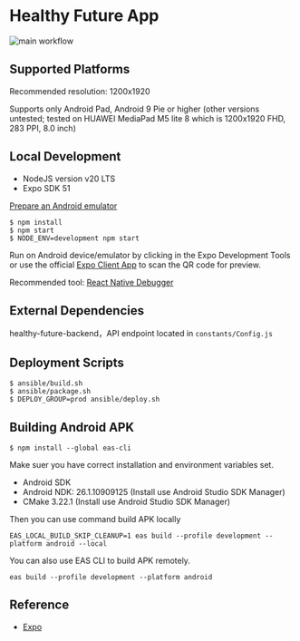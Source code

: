 # Healthy Future App

![main workflow](https://github.com/DHEPLab/visit-link-app/actions/workflows/main.yml/badge.svg)

## Supported Platforms

Recommended resolution: 1200x1920

Supports only Android Pad, Android 9 Pie or higher (other versions untested; tested on HUAWEI MediaPad M5 lite 8 which is 1200x1920 FHD, 283 PPI, 8.0 inch)

## Local Development

* NodeJS version v20 LTS
* Expo SDK 51

[Prepare an Android emulator](https://docs.expo.io/workflow/android-studio-emulator/)

```shell
$ npm install
$ npm start
$ NODE_ENV=development npm start
```

Run on Android device/emulator by clicking in the Expo Development Tools or use the official [Expo Client App](https://expo.io/tools#client) to scan the QR code for preview.


Recommended tool: [React Native Debugger](https://github.com/jhen0409/react-native-debugger)

## External Dependencies

healthy-future-backend，API endpoint located in `constants/Config.js`

## Deployment Scripts

```
$ ansible/build.sh
$ ansible/package.sh
$ DEPLOY_GROUP=prod ansible/deploy.sh
```

## Building Android APK

```shell
$ npm install --global eas-cli
```

Make suer you have correct installation and environment variables set.
* Android SDK
* Android NDK: 26.1.10909125 (Install use Android Studio SDK Manager)
* CMake 3.22.1 (Install use Android Studio SDK Manager)

Then you can use command build APK locally
```shell
EAS_LOCAL_BUILD_SKIP_CLEANUP=1 eas build --profile development --platform android --local
```

You can also use EAS CLI to build APK remotely.
```shell
eas build --profile development --platform android
```

## Reference

- [Expo](https://docs.expo.io/)
